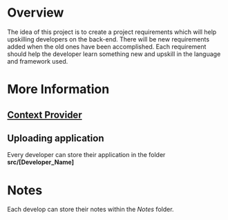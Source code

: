 # Overview
The idea of this project is to create a project requirements which will help upskilling developers on the back-end. 
There will be new requirements added when the old ones have been accomplished. Each requirement should help the developer learn something new and upskill in the language and framework used.

# More Information
##  [Context Provider](./Context.md) 

## Uploading application
Every developer can store their application in the folder **src/[Developer_Name]**

# Notes
Each develop can store their notes within the _Notes_ folder.